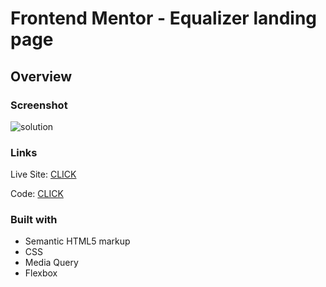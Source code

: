 # Frontend Mentor - Equalizer landing page

## Overview

### Screenshot

![solution](https://)

### Links

 Live Site: [CLICK](https://patrick-selin.github.io/equalizer-landing-page/)

 Code: [CLICK](https://github.com/patrick-selin/equalizer-landing-page.git)

### Built with

- Semantic HTML5 markup
- CSS
- Media Query
- Flexbox